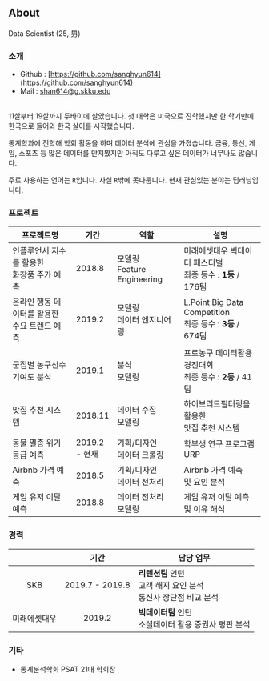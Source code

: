## About

Data Scientist (25, 男)

### 소개

- Github : [https://github.com/sanghyun614](https://github.com/sanghyun614)
- Mail : shan614@g.skku.edu
<br>
11살부터 19살까지 두바이에 살았습니다. 첫 대학은 미국으로 진학했지만 한 학기만에 한국으로 들어와 한국 살이를 시작했습니다.

통계학과에 진학해 학회 활동을 하며 데이터 분석에 관심을 가졌습니다. 금융, 통신, 게임, 스포츠 등 많은 데이터를 만져봤지만 아직도 다루고 싶은 데이터가 너무나도 많습니다. 

주로 사용하는 언어는 ```R```입니다. 사실 ```R```밖에 못다룹니다. 현재 관심있는 분야는 딥러닝입니다.

### 프로젝트

| 프로젝트명 	| 기간 	|  역할 	| 설명 	|
|-----------------------------------------|-------------|----------------------------|---------------------------------------------------	|
| 인플루언서 지수를 활용한 <br> 화장품 주가 예측 | 2018.8 | 모델링<br>Feature Engineering | 미래에셋대우 빅데이터 페스티벌 <br>최종 등수 : **1등** / 176팀
| 온라인 행동 데이터를 활용한 <br> 수요 트렌드 예측 | 2019.2 |  모델링<br>데이터 엔지니어링 	| L.Point Big Data Competition <br>  최종 등수 : **3등** / 674팀 	|
| 군집별 농구선수 기여도 분석 | 2019.1 	| 분석<br>모델링 	| 프로농구 데이터활용 경진대회 <br> 최종 등수 : **2등** / 41팀 	|
| 맛집 추천 시스템 	| 2018.11 	| 데이터 수집<br>모델링 	| 하이브리드필터링을 활용한 <br> 맛집 추천 시스템 	|
| 동물 멸종 위기 등급 예측 	| 2019.2 <br>- 현재 	| 기획/디자인<br>데이터 크롤링 	| 학부생 연구 프로그램 <br> URP 	|
| Airbnb 가격 예측 	| 2018.5 | 기획/디자인<br>데이터 전처리 	| Airbnb 가격 예측 <br> 및 요인 분석 	|
| 게임 유저 이탈 예측 	| 2018.8 | 데이터 전처리<br>모델링 	| 게임 유저 이탈 예측 <br> 및 이유 해석 	|

### 경력

|          	| 기간          	| 담당 업무                                                                                                                      	|
|:----------:	 |:---------------:|--------------------------------------------------------------------------------------------------------------------------------	|
| SKB | 2019.7 - 2019.8 | **리텐션팀** 인턴 <br> 고객 해지 요인 분석 <br> 통신사 장단점 비교 분석 |
| 미래에셋대우 |2019.2 | **빅데이터팀** 인턴 <br> 소셜데이터 활용 증권사 평판 분석 |


### 기타

- 통계분석학회 PSAT 21대 학회장
